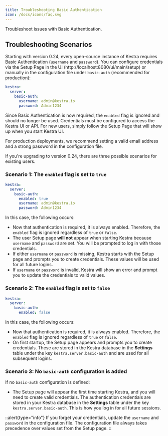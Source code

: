 ```yaml
---
title: Troubleshooting Basic Authentication
icon: /docs/icons/faq.svg
---
```


Troubleshoot issues with Basic Authentication.

## Troubleshooting Scenarios

Starting with version 0.24, every open-source instance of Kestra requires Basic Authentication (`username` and `password`). You can configure credentials via the Setup Page in the UI (http://localhost:8080/ui/main/setup) or manually in the configuration file under `basic-auth` (recommended for production):

```yaml
kestra:
  server:
    basic-auth:
      username: admin@kestra.io
      password: Admin1234
```

Since Basic Authentication is now required, the `enabled` flag is ignored and should no longer be used. Credentials must be configured to access the Kestra UI or API. For new users, simply follow the Setup Page that will show up when you start Kestra UI.

For production deployments, we recommend setting a valid email address and a strong password in the configuration file.

If you're upgrading to version 0.24, there are three possible scenarios for existing users.

### Scenario 1: The `enabled` flag is set to `true`

```yaml
kestra:
  server:
    basic-auth:
      enabled: true
      username: admin@kestra.io
      password: Admin1234
```

In this case, the following occurs:
- Now that authentication is required, it is always enabled. Therefore, the `enabled` flag is ignored regardless of `true` or `false`.
- The user Setup page **will not** appear when starting Kestra because `username` and `password` are set. You will be prompted to log in with those credentials.
- If either `username` or `password` is missing, Kestra starts with the Setup page and prompts you to create credentials. These values will be used for all future logins.
- If `username` or `password` is invalid, Kestra will show an error and prompt you to update the credentials to valid values.

### Scenario 2: The `enabled` flag is set to `false`

```yaml
kestra:
  server:
    basic-auth:
      enabled: false
```

In this case, the following occurs:
- Now that authentication is required, it is always enabled. Therefore, the `enabled` flag is ignored regardless of `true` or `false`.
- On first startup, the Setup page appears and prompts you to create credentials. These are stored in the Kestra database in the **Settings** table under the key `kestra.server.basic-auth` and are used for all subsequent logins.


### Scenario 3: No `basic-auth` configuration is added

If no `basic-auth` configuration is defined:
- The Setup page will appear the first time starting Kestra, and you will need to create valid credentials. The authentication credentials are stored in your Kestra database in the **Settings** table under the key `kestra.server.basic-auth`. This is how you log in for all future sessions.

::alert{type="info"}
If you forget your credentials, update the `username` and `password` in the configuration file. The configuration file always takes precedence over values set from the Setup page.
::
